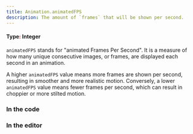 ```yaml
---
title: Animation.animatedFPS 
description: The amount of `frames` that will be shown per second.
---
```

#### Type<span style="color:red;">:</span> Integer<br/>

`animatedFPS` stands for "animated Frames Per Second". It is a measure of how many unique consecutive images, or frames, are displayed each second in an animation. 

A higher `animatedFPS` value means more frames are shown per second, resulting in smoother and more realistic motion. Conversely, a lower `animatedFPS` value means fewer frames per second, which can result in choppier or more stilted motion.

### In the code

### In the editor